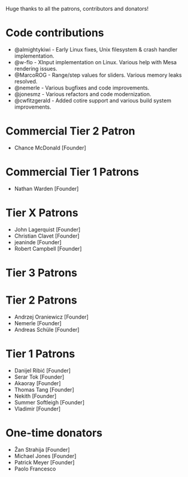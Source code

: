 Huge thanks to all the patrons, contributors and donators!

# Code contributions
 - @almightykiwi - Early Linux fixes, Unix filesystem & crash handler implementation.
 - @w-flo - XInput implementation on Linux. Various help with Mesa rendering issues.
 - @MarcoROG - Range/step values for sliders. Various memory leaks resolved.
 - @nemerle - Various bugfixes and code improvements.
 - @jonesmz - Various refactors and code modernization. 
 - @cwfitzgerald - Added cotire support and various build system improvements.

# Commercial Tier 2 Patron
- Chance McDonald [Founder]

# Commercial Tier 1 Patrons
- Nathan Warden [Founder]
 
# Tier X Patrons
- John Lagerquist [Founder]
- Christian Clavet [Founder]
- jeaninde [Founder]
- Robert Campbell [Founder]

# Tier 3 Patrons

# Tier 2 Patrons
- Andrzej Oraniewicz [Founder]
- Nemerle [Founder]
- Andreas Schüle [Founder]

# Tier 1 Patrons
- Danijel Ribić [Founder]
- Serar Tok [Founder]
- Akaoray [Founder]
- Thomas Tang [Founder]
- Nekith [Founder]
- Summer Softleigh [Founder]
- Vladimir [Founder]

# One-time donators
- Žan Strahija [Founder]
- Michael Jones [Founder]
- Patrick Meyer [Founder]
- Paolo Francesco